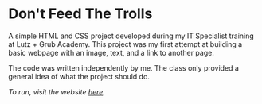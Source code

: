 # Don't Feed The Trolls
A simple HTML and CSS project developed during my IT Specialist training at Lutz + Grub Academy. This project was my first attempt at building a basic webpage with an image, text, and a link to another page.

The code was written independently by me. The class only provided a general idea of what the project should do.

*To run, visit the website [here](https://ciocolici.github.io/Don-t-Feed-The-Trolls/).*
